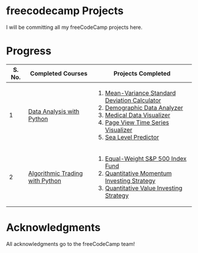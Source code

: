 # freecodecamp Projects
I will be committing all my freeCodeCamp projects here.

# Progress
S. No. | Completed Courses | Projects Completed
--- | --- | ---
1 | <a href = 'https://www.freecodecamp.org/learn/data-analysis-with-python/'>Data Analysis with Python</a> | <ol><li><a href='https://github.com/aarushijain29/freecodecamp/tree/main/data-analysis-with-python/mean-var-std-calc'>Mean-Variance Standard Deviation Calculator</a></li><li><a href = 'https://github.com/aarushijain29/freecodecamp/tree/main/data-analysis-with-python/demographic-data-analyzer'> Demographic Data Analyzer</a></li><li><a href = 'https://github.com/aarushijain29/freecodecamp/tree/main/data-analysis-with-python/medical-data-visualizer'>Medical Data Visualizer</a></li><li><a href = 'https://github.com/aarushijain29/freecodecamp/tree/main/data-analysis-with-python/page-view-time-series-visualizer'>Page View Time Series Visualizer</a></li><li><a href = 'https://github.com/aarushijain29/freecodecamp/tree/main/data-analysis-with-python/sea-level-predictor'>Sea Level Predictor</a></li></ol>
2 | <a href='https://www.youtube.com/watch?v=xfzGZB4HhEE'>Algorithmic Trading with Python</a> | <ol><li><a href = 'https://github.com/aarushijain29/freecodecamp/blob/main/algorithmic-trading-python/starter_files/001_equal_weight_S%26P_500.ipynb'>Equal-Weight S&P 500 Index Fund</a></li><li><a href = 'https://github.com/aarushijain29/freecodecamp/blob/main/algorithmic-trading-python/starter_files/002_quantitative_momentum_strategy.ipynb'>Quantitative Momentum Investing Strategy</a></li><li><a href = 'https://github.com/aarushijain29/freecodecamp/blob/main/algorithmic-trading-python/starter_files/003_quantitative_value_strategy.ipynb'>Quantitative Value Investing Strategy</a></li></ol>

# Acknowledgments
All acknowledgments go to the freeCodeCamp team!
